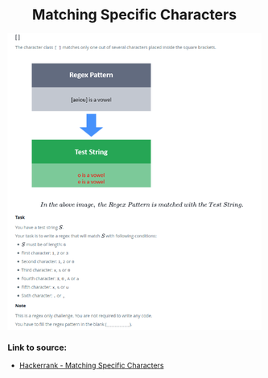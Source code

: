 <h1 align="center">Matching Specific Characters</h1>

![alt text](https://raw.githubusercontent.com/matthew01lokiet/Github-repos-images/main/Other/Regex/MYWHjIEd_o.png)

### Link to source: 
- <a href="https://www.hackerrank.com/challenges/matching-specific-characters/problem">Hackerrank - Matching Specific Characters</a>

